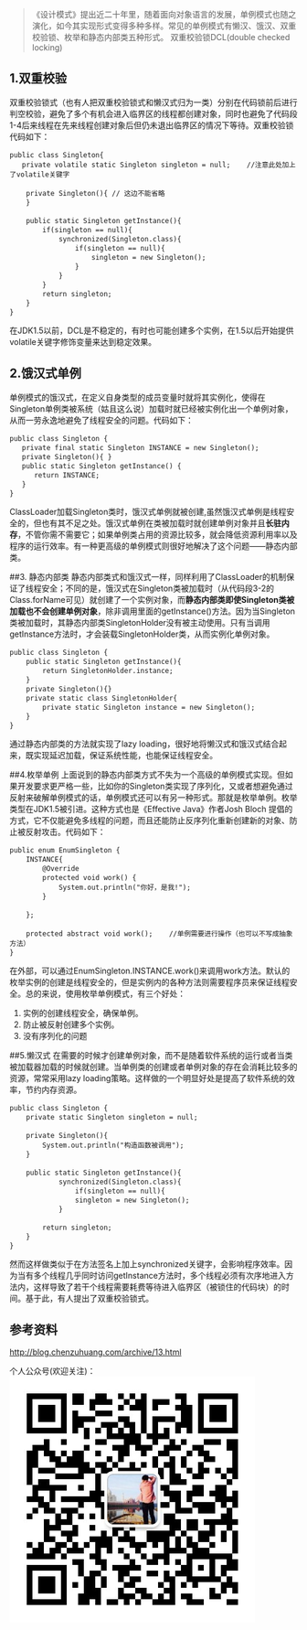 > 《设计模式》提出近二十年里，随着面向对象语言的发展，单例模式也随之演化，如今其实现形式变得多种多样。常见的单例模式有懒汉、饿汉、双重校验锁、枚举和静态内部类五种形式。
双重校验锁DCL(double checked locking)

## 1.双重校验
双重校验锁式（也有人把双重校验锁式和懒汉式归为一类）分别在代码锁前后进行判空校验，避免了多个有机会进入临界区的线程都创建对象，同时也避免了代码段1-4后来线程在先来线程创建对象后但仍未退出临界区的情况下等待。双重校验锁代码如下：

```
public class Singleton{
   private volatile static Singleton singleton = null;    //注意此处加上了volatile关键字
     
    private Singleton(){ // 这边不能省略
    }
     
    public static Singleton getInstance(){
        if(singleton == null){
            synchronized(Singleton.class){
                if(singleton == null){
                    singleton = new Singleton();
                }
            }
        }
        return singleton;
    }
}
```

在JDK1.5以前，DCL是不稳定的，有时也可能创建多个实例，在1.5以后开始提供volatile关键字修饰变量来达到稳定效果。

## 2.饿汉式单例  
单例模式的饿汉式，在定义自身类型的成员变量时就将其实例化，使得在Singleton单例类被系统（姑且这么说）加载时就已经被实例化出一个单例对象，从而一劳永逸地避免了线程安全的问题。代码如下：

```
public class Singleton {
   private final static Singleton INSTANCE = new Singleton();
   private Singleton(){ }
   public static Singleton getInstance() {
      return INSTANCE;
   }
}
```    

ClassLoader加载Singleton类时，饿汉式单例就被创建,虽然饿汉式单例是线程安全的，但也有其不足之处。饿汉式单例在类被加载时就创建单例对象并且**长驻内存**，不管你需不需要它；如果单例类占用的资源比较多，就会降低资源利用率以及程序的运行效率。有一种更高级的单例模式则很好地解决了这个问题——静态内部类。

##3. 静态内部类
静态内部类式和饿汉式一样，同样利用了ClassLoader的机制保证了线程安全；不同的是，饿汉式在Singleton类被加载时（从代码段3-2的Class.forName可见）就创建了一个实例对象，而**静态内部类即使Singleton类被加载也不会创建单例对象**，除非调用里面的getInstance()方法。因为当Singleton类被加载时，其静态内部类SingletonHolder没有被主动使用。只有当调用getInstance方法时，才会装载SingletonHolder类，从而实例化单例对象。

```
public class Singleton {
    public static Singleton getInstance(){
        return SingletonHolder.instance;
    }
    private Singleton(){}
    private static class SingletonHolder{
        private static Singleton instance = new Singleton();
    }
}
```    
    
通过静态内部类的方法就实现了lazy loading，很好地将懒汉式和饿汉式结合起来，既实现延迟加载，保证系统性能，也能保证线程安全。

##4.枚举单例
上面说到的静态内部类方式不失为一个高级的单例模式实现。但如果开发要求更严格一些，比如你的Singleton类实现了序列化，又或者想避免通过反射来破解单例模式的话，单例模式还可以有另一种形式。那就是枚举单例。枚举类型在JDK1.5被引进。这种方式也是《Effective Java》作者Josh Bloch 提倡的方式，它不仅能避免多线程的问题，而且还能防止反序列化重新创建新的对象、防止被反射攻击。代码如下：

    public enum EnumSingleton {
        INSTANCE{
            @Override
            protected void work() {
                System.out.println("你好，是我!");
            }
             
        };
         
        protected abstract void work();    //单例需要进行操作（也可以不写成抽象方法）
    }


在外部，可以通过EnumSingleton.INSTANCE.work()来调用work方法。默认的枚举实例的创建是线程安全的，但是实例内的各种方法则需要程序员来保证线程安全。总的来说，使用枚举单例模式，有三个好处：
1. 实例的创建线程安全，确保单例。
2. 防止被反射创建多个实例。
3. 没有序列化的问题

##5.懒汉式
在需要的时候才创建单例对象，而不是随着软件系统的运行或者当类被加载器加载的时候就创建。当单例类的创建或者单例对象的存在会消耗比较多的资源，常常采用lazy loading策略。这样做的一个明显好处是提高了软件系统的效率，节约内存资源。

```
public class Singleton {
    private static Singleton singleton = null;    
     
    private Singleton(){
        System.out.println("构造函数被调用");
    }
     
    public static Singleton getInstance(){
            synchronized(Singleton.class){
                if(singleton == null){
                singleton = new Singleton();
            }
            
        return singleton;
    }
}
```
    
然而这样做类似于在方法签名上加上synchronized关键字，会影响程序效率。因为当有多个线程几乎同时访问getInstance方法时，多个线程必须有次序地进入方法内，这样导致了若干个线程需要耗费等待进入临界区（被锁住的代码块）的时间。基于此，有人提出了双重校验锁式。

## 参考资料
http://blog.chenzuhuang.com/archive/13.html

个人公众号(欢迎关注)：<br>
![](/assets/weix_gongzhonghao.jpg)


